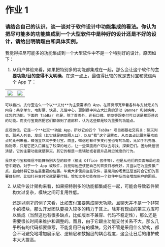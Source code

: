 # 作业 1

### 请结合自己的认识，谈一谈对于软件设计中功能集成的看法。你认为把尽可能多的功能集成到一个大型软件中是种好的设计还是不好的设计，请给出明确理由和具体实例。

我觉得把尽可能多的功能集成到一个大型软件中不是一个特别好的设计。原因如下：

1. 从用户体验来看，如果把特别多的功能都集成在一起，那么会让这个软件的**主要功能/目的变得不太明确**。在这一点上，最值得比较的就是支付宝和微信两个 App 了：
<table>
    <td>
        <img src="https://ws3.sinaimg.cn/large/006tKfTcgy1fnfbgs2cxnj30v91voke7.jpg" style="display: inline-block" />    
    </td>
    <td>
        <img src="https://ws1.sinaimg.cn/large/006tKfTcgy1fnfbgqv8ajj30v91vo47e.jpg" style="display: inline-block" />    
    </td>
</table>

    可以看出，支付宝这么一个以**支付**为主要需求的 App，在首页却充斥着各种与支付无关的内容：共享单车、电影票、快递、充值中心，更别提中间占大比例的滑动 Banner 和兑换券、红包的功能。下面的 TabBar 也是，除了首页外，还有口碑、朋友等跟支付可以说是相距甚远的功能。而支付宝竟然把它们都做到了底部栏，认为这些都是较为重要的功能点。
  
    反观微信，它是一个**社交**功能 App，所以它的四个 TabBar 项目都跟社交有关：聊天列表、联系人列表、发现（其实就是朋友圈入口），以及“我”这个设置页。从页面占比跟主要功能点的比例来看，微信显然高于支付宝。而且，微信也有许多支付宝也有的功能，比如手机充值、购物等，只是它把入口藏在了较深的地方，让一些深度用户可以去寻找、探索它们。因为微信很清楚，它的主要功能就是聊天，其它的都是一些辅助或者提升品牌忠诚度的行为。
    
    虽然支付宝和微信不能算特别大型的软件（相比 Office 套件等），但是从他们的页面布局也能管中窥豹。对于一个 App 或软件，我觉得他应该把自己的首要目标做好，并且以它为重要推广点，且始终将它放在最重要的位置。毕竟大家使用这些软件，最常用的场景还是当符合它们的首要目标时，比如打开支付宝就是要付钱。增加太多功能在同一个软件中反而会增加用户的困惑。

2. 从软件设计架构来看，如果把特别多的功能都集成在一起，可能会导致软件架构太过复杂，模块之间可复用性低。

   还是以刚才的例子来看，比如支付宝要集成聊天功能，且聊天并不是一个非常小的模块，那么开发团队要投入较多的精力于其上。除非有现成的第三方库可以集成（当然这也有很多缺点，比如版本不兼容、代码不稳定性），那么还是需要很长时间来维护和调整的。而且，由于它跟主功能支付关系不大，那么几乎所有的代码都要重写，不能复用已有的模块。另外不管是采用什么架构，都会不可避免地增加展示层、逻辑层和数据层的耦合程度，这会让日后的维护成本大大提高。


